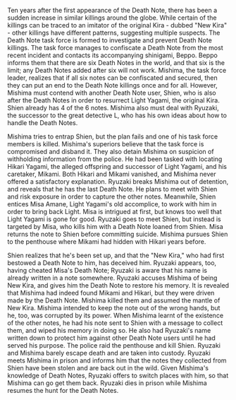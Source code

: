 <!-- Death Note: Light Up the New World (2016) -->

Ten years after the first appearance of the Death Note, there has been a sudden increase in similar killings around the globe. While certain of the killings can be traced to an imitator of the original Kira - dubbed "New Kira" - other killings have different patterns, suggesting multiple suspects. The Death Note task force is formed to investigate and prevent Death Note killings. The task force manages to confiscate a Death Note from the most recent incident and contacts its accompanying shinigami, Beppo. Beppo informs them that there are six Death Notes in the world, and that six is the limit; any Death Notes added after six will not work. Mishima, the task force leader, realizes that if all six notes can be confiscated and secured, then they can put an end to the Death Note killings once and for all. However, Mishima must contend with another Death Note user, Shien, who is also after the Death Notes in order to resurrect Light Yagami, the original Kira. Shien already has 4 of the 6 notes. Mishima also must deal with Ryuzaki, the successor to the great detective L, who has his own ideas about how to handle the Death Notes.

Mishima tries to entrap Shien, but the plan fails and one of his task force members is killed. Mishima's superiors believe that the task force is compromised and disband it. They also detain Mishima on suspicion of withholding information from the police. He had been tasked with locating Hikari Yagami, the alleged offspring and successor of Light Yagami, and his caretaker, Mikami. Both Hikari and Mikami vanished, and Mishima never offered a satisfactory explanation. Ryuzaki breaks Mishima out of detention, and reveals that he has the last Death Note. He plans to meet with Shien and risk exposure in order to capture the other notes. Meanwhile, Shien entices Misa Amane, Light Yagami's old accomplice, to work with him in order to bring back Light. Misa is intrigued at first, but knows too well that Light Yagami is gone for good. Ryuzaki goes to meet Shien, but instead is targeted by Misa, who kills him with a Death Note loaned from Shien. Misa returns the note to Shien before committing suicide. Mishima pursues Shien to the penthouse where Mikami had hidden with Hikari years before.

Shien realizes that he's been set up, and that the "New Kira," who had first bestowed a Death Note to him, has deceived him. Ryuzaki appears, too, having cheated Misa's Death Note; Ryuzaki is aware that his name is already written in a note somewhere. Ryuzaki accuses Mishima of being New Kira, and gives him the Death Note to restore his memory. It is revealed that Mishima had indeed found Mikami and Hikari, but they were driven made by the Death Note. Mishima killed them and assumed the mantle of New Kira. Mishima intended to keep the note out of the wrong hands, but he, too, was corrupted by its power. When Mishima learnt of the existence of the other notes, he had his note sent to Shien with a message to collect them, and wiped his memory in doing so. He also had Ryuzaki's name written down to protect him against other Death Note users until he had served his purpose. The police raid the penthouse and kill Shien. Ryuzaki and Mishima barely escape death and are taken into custody. Ryuzaki meets Mishima in prison and informs him that the notes they collected from Shien have been stolen and are back out in the wild. Given Mishima's knowledge of Death Notes, Ryuzaki offers to switch places with him, so that Mishima can go get them back. Ryuzaki dies in prison while Mishima resumes the hunt for the Death Notes.